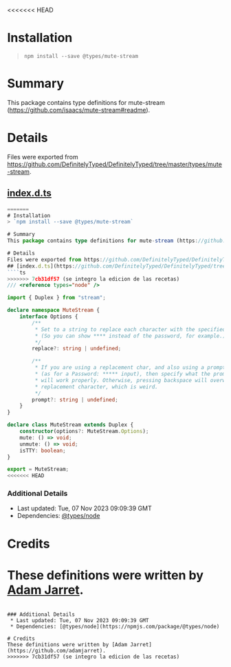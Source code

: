 <<<<<<< HEAD
# Installation
> `npm install --save @types/mute-stream`

# Summary
This package contains type definitions for mute-stream (https://github.com/isaacs/mute-stream#readme).

# Details
Files were exported from https://github.com/DefinitelyTyped/DefinitelyTyped/tree/master/types/mute-stream.
## [index.d.ts](https://github.com/DefinitelyTyped/DefinitelyTyped/tree/master/types/mute-stream/index.d.ts)
````ts
=======
# Installation
> `npm install --save @types/mute-stream`

# Summary
This package contains type definitions for mute-stream (https://github.com/isaacs/mute-stream#readme).

# Details
Files were exported from https://github.com/DefinitelyTyped/DefinitelyTyped/tree/master/types/mute-stream.
## [index.d.ts](https://github.com/DefinitelyTyped/DefinitelyTyped/tree/master/types/mute-stream/index.d.ts)
````ts
>>>>>>> 7cb31df57 (se integro la edicion de las recetas)
/// <reference types="node" />

import { Duplex } from "stream";

declare namespace MuteStream {
    interface Options {
        /**
         * Set to a string to replace each character with the specified string when muted.
         * (So you can show **** instead of the password, for example.)
         */
        replace?: string | undefined;

        /**
         * If you are using a replacement char, and also using a prompt with a readline stream
         * (as for a Password: ***** input), then specify what the prompt is so that backspace
         * will work properly. Otherwise, pressing backspace will overwrite the prompt with the
         * replacement character, which is weird.
         */
        prompt?: string | undefined;
    }
}

declare class MuteStream extends Duplex {
    constructor(options?: MuteStream.Options);
    mute: () => void;
    unmute: () => void;
    isTTY: boolean;
}

export = MuteStream;
<<<<<<< HEAD

````

### Additional Details
 * Last updated: Tue, 07 Nov 2023 09:09:39 GMT
 * Dependencies: [@types/node](https://npmjs.com/package/@types/node)

# Credits
These definitions were written by [Adam Jarret](https://github.com/adamjarret).
=======

````

### Additional Details
 * Last updated: Tue, 07 Nov 2023 09:09:39 GMT
 * Dependencies: [@types/node](https://npmjs.com/package/@types/node)

# Credits
These definitions were written by [Adam Jarret](https://github.com/adamjarret).
>>>>>>> 7cb31df57 (se integro la edicion de las recetas)
